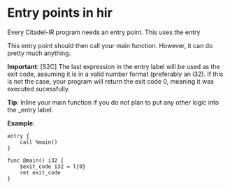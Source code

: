 # Entry points in hir

Every Citadel-IR program needs an entry point. This uses the entry

This entry point should then call your main function. However, it can do pretty much anything.

**Important**: [S2C] The last expression in the entry label will be used as the exit code, assuming it is in a valid number format (preferably an i32). If this is not the case, your program will return the exit code 0, meaning it was executed sucessfully.

**Tip**: Inline your main function if you do not plan to put any other logic into the _entry label.

**Example**:

```chir
entry {
    call %main()
}

func @main() i32 {
    $exit_code i32 = l{0}
    ret exit_code
}
```
